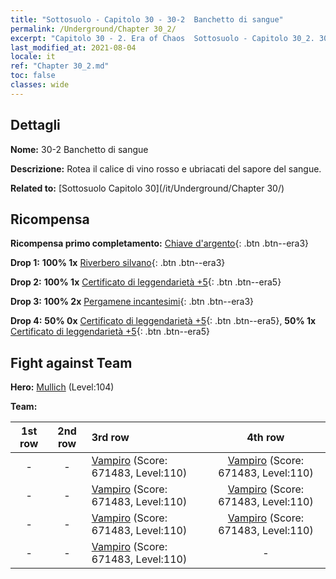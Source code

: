 ```yaml
---
title: "Sottosuolo - Capitolo 30 - 30-2  Banchetto di sangue"
permalink: /Underground/Chapter 30_2/
excerpt: "Capitolo 30 - 2. Era of Chaos  Sottosuolo - Capitolo 30_2. 30-2  Banchetto di sangue"
last_modified_at: 2021-08-04
locale: it
ref: "Chapter 30_2.md"
toc: false
classes: wide
---
```


## Dettagli

 **Nome:** 30-2  Banchetto di sangue

 **Descrizione:**       Rotea il calice di vino rosso e ubriacati del sapore del sangue.

 **Related to:** [Sottosuolo Capitolo 30](/it/Underground/Chapter 30/)

## Ricompensa

 **Ricompensa primo completamento:** [Chiave d'argento](/ItemsIT/con_693/){: .btn .btn--era3}

 **Drop 1:** **100% 1x** [Riverbero silvano](/ItemsIT/her_465/){: .btn .btn--era3}

 **Drop 2:** **100% 1x** [Certificato di leggendarietà +5](/ItemsIT/mat_102/){: .btn .btn--era5}

 **Drop 3:** **100% 2x** [Pergamene incantesimi](/ItemsIT/con_694/){: .btn .btn--era3}

 **Drop 4:** **50% 0x** [Certificato di leggendarietà +5](/ItemsIT/mat_102/){: .btn .btn--era5}, **50% 1x** [Certificato di leggendarietà +5](/ItemsIT/mat_102/){: .btn .btn--era5}


## Fight against Team
 **Hero:** [Mullich](/it/heroes/Mullich/) (Level:104)

 **Team:**


  | 1st row | 2nd row | 3rd row | 4th row |
  |:----:|:----:|:----|:----:|
  | - | - | [Vampiro](/it/units/Vampire/) (Score: 671483, Level:110)  | [Vampiro](/it/units/Vampire/) (Score: 671483, Level:110)  |
  | - | - | [Vampiro](/it/units/Vampire/) (Score: 671483, Level:110)  | [Vampiro](/it/units/Vampire/) (Score: 671483, Level:110)  |
  | - | - | [Vampiro](/it/units/Vampire/) (Score: 671483, Level:110)  | [Vampiro](/it/units/Vampire/) (Score: 671483, Level:110)  |
  | - | - | [Vampiro](/it/units/Vampire/) (Score: 671483, Level:110)  | - |


